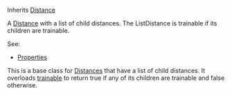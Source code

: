 Inherits [Distance](../distance/distance.md)

A [Distance](../distance/distance.md) with a list of child distances. The ListDistance is trainable if its children are trainable.

See:

* [Properties](properties.md)

This is a base class for [Distances](../distance/distance.md) that have a list of child distances. It overloads [trainable](../distance/functions.md#trainable) to return true if any of its children are trainable and false otherwise.
